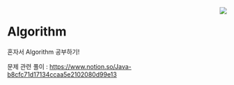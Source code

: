 <img align='right' src="http://mazassumnida.wtf/api/v2/generate_badge?boj=lch9502">


# Algorithm
혼자서 Algorithm 공부하기!


문제 관련 풀이 : https://www.notion.so/Java-b8cfc71d17134ccaa5e2102080d99e13
